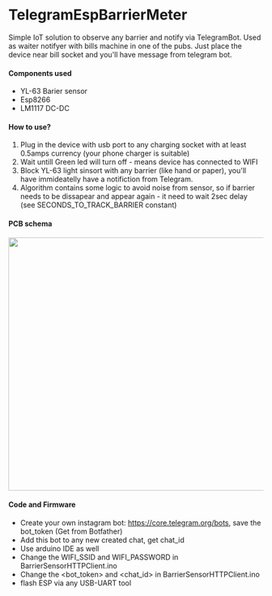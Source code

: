 # TelegramEspBarrierMeter
Simple IoT solution to observe any barrier and notify via TelegramBot.
Used as waiter notifyer with bills machine in one of the pubs. Just place the device near bill socket and you'll have message from telegram bot.
<br>

#### Components used
- YL-63 Barier sensor
- Esp8266
- LM1117 DC-DC

#### How to use?
1. Plug in the device with usb port to any charging socket with at least 0.5amps currency (your phone charger is suitable)
2. Wait untill Green led will turn off - means device has connected to WIFI
3. Block YL-63 light sinsort with any barrier (like hand or paper), you'll have immideatelly have a notifiction from Telegram.
4. Algorithm contains some logic to avoid noise from sensor, so if barrier needs to be dissapear and appear again - it need to wait 2sec delay (see SECONDS_TO_TRACK_BARRIER constant)

#### PCB schema
<img src="https://user-images.githubusercontent.com/7920555/177154770-b8cd60c6-4415-41a2-bdc2-bcd97cbb4824.png" width="600" height="500">

#### Code and Firmware
- Create your own instagram bot: https://core.telegram.org/bots, save the bot_token (Get from Botfather)
- Add this bot to any new created chat, get chat_id
- Use arduino IDE as well
- Change the WIFI_SSID and WIFI_PASSWORD in BarrierSensorHTTPClient.ino
- Change the <bot_token> and <chat_id> in BarrierSensorHTTPClient.ino
- flash ESP via any USB-UART tool
